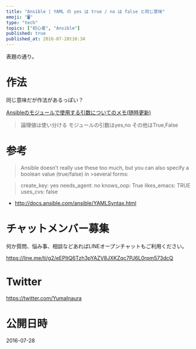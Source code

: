 ```yaml
---
title: "Ansible | YAML の yes は true / no は false と同じ意味"
emoji: "🖥"
type: "tech"
topics: ["初心者", "Ansible"]
published: true
published_at: 2016-07-28t16:34
---
```


表題の通り。

# 作法

同じ意味だが作法があるっぽい？

[Ansibleのモジュールで使用する引数についてのメモ(随時更新)](http://qiita.com/digitalpeak/items/308888187f0451c6186a)

>論理値は使い分ける
>モジュールの引数はyes,no
>その他はTrue,False




# 参考

>Ansible doesn’t really use these too much, but you can also specify a boolean value (true/false) in >several forms:

>create_key: yes
>needs_agent: no
>knows_oop: True
>likes_emacs: TRUE
>uses_cvs: false


- http://docs.ansible.com/ansible/YAMLSyntax.html








<!-- Update From Qiita API -->

# チャットメンバー募集


何か質問、悩み事、相談などあればLINEオープンチャットもご利用ください。

https://line.me/ti/g2/eEPltQ6Tzh3pYAZV8JXKZqc7PJ6L0rpm573dcQ





# Twitter


https://twitter.com/YumaInaura


<!-- Update From Qiita API -->



# 公開日時

2016-07-28
